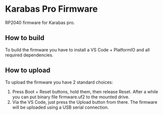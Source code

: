 # Karabas Pro Firmware

RP2040 firmware for Karabas pro.

## How to build

To build the firmware you have to install a VS Code + PlatformIO and all required dependencies.

## How to upload

To upload the firmware you have 2 standard choices:

1) Press Boot + Reset buttons, hold them, then release Reset. After a while you can put binary file firmware.uf2 to the mounted drive.
2) Via the VS Code, just press the Upload button from there. The firmware will be uploaded using a USB serial connection.



